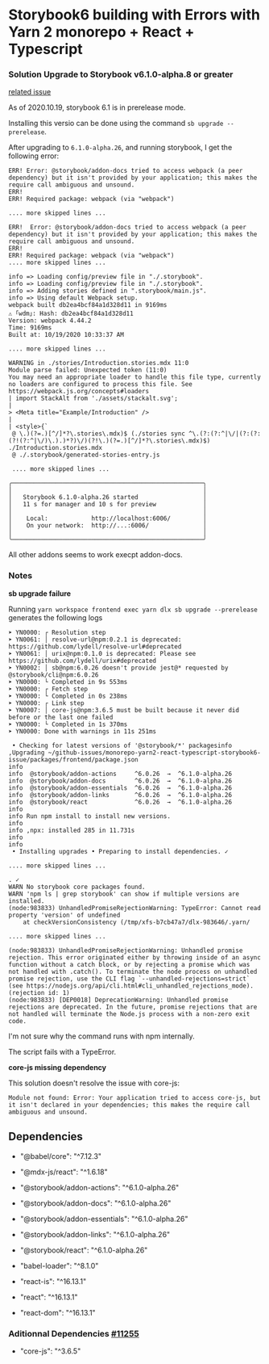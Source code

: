 # Storybook6 building with Errors with Yarn 2 monorepo + React + Typescript

### Solution Upgrade to Storybook v6.1.0-alpha.8 or greater

[related issue](https://github.com/storybookjs/storybook/issues/12805#issuecomment-711153013)

As of 2020.10.19, storybook 6.1 is in prerelease mode.

Installing this versio can be done using the command `sb upgrade --prerelease`.

After upgrading to `6.1.0-alpha.26`, and running storybook, I get the following error:

```
ERR! Error: @storybook/addon-docs tried to access webpack (a peer dependency) but it isn't provided by your application; this makes the require call ambiguous and unsound.
ERR!
ERR! Required package: webpack (via "webpack")

.... more skipped lines ...

ERR!  Error: @storybook/addon-docs tried to access webpack (a peer dependency) but it isn't provided by your application; this makes the require call ambiguous and unsound.
ERR!
ERR! Required package: webpack (via "webpack")
.... more skipped lines ...

info => Loading config/preview file in "./.storybook".
info => Loading config/preview file in "./.storybook".
info => Adding stories defined in ".storybook/main.js".
info => Using default Webpack setup.
webpack built db2ea4bcf84a1d328d11 in 9169ms
⚠ ｢wdm｣: Hash: db2ea4bcf84a1d328d11
Version: webpack 4.44.2
Time: 9169ms
Built at: 10/19/2020 10:33:37 AM

.... more skipped lines ...

WARNING in ./stories/Introduction.stories.mdx 11:0
Module parse failed: Unexpected token (11:0)
You may need an appropriate loader to handle this file type, currently no loaders are configured to process this file. See https://webpack.js.org/concepts#loaders
| import StackAlt from './assets/stackalt.svg';
|
> <Meta title="Example/Introduction" />
|
| <style>{`
 @ \.)(?=.)[^/]*?\.stories\.mdx)$ (./stories sync ^\.(?:(?:^|\/|(?:(?:(?!(?:^|\/)\.).)*?)\/)(?!\.)(?=.)[^/]*?\.stories\.mdx)$) ./Introduction.stories.mdx
 @ ./.storybook/generated-stories-entry.js

 .... more skipped lines ...

╭─────────────────────────────────────────────────────╮
│                                                     │
│   Storybook 6.1.0-alpha.26 started                  │
│   11 s for manager and 10 s for preview             │
│                                                     │
│    Local:            http://localhost:6006/         │
│    On your network:  http://...:6006/               │
│                                                     │
╰─────────────────────────────────────────────────────╯

```

All other addons seems to work execpt addon-docs.

### Notes

**sb upgrade failure**

Running `yarn workspace frontend exec yarn dlx sb upgrade --prerelease` generates the following logs

```
➤ YN0000: ┌ Resolution step
➤ YN0061: │ resolve-url@npm:0.2.1 is deprecated: https://github.com/lydell/resolve-url#deprecated
➤ YN0061: │ urix@npm:0.1.0 is deprecated: Please see https://github.com/lydell/urix#deprecated
➤ YN0002: │ sb@npm:6.0.26 doesn't provide jest@* requested by @storybook/cli@npm:6.0.26
➤ YN0000: └ Completed in 9s 553ms
➤ YN0000: ┌ Fetch step
➤ YN0000: └ Completed in 0s 238ms
➤ YN0000: ┌ Link step
➤ YN0007: │ core-js@npm:3.6.5 must be built because it never did before or the last one failed
➤ YN0000: └ Completed in 1s 370ms
➤ YN0000: Done with warnings in 11s 251ms

 • Checking for latest versions of '@storybook/*' packagesinfo ,Upgrading ~/github-issues/monorepo-yarn2-react-typescript-storybook6-issue/packages/frontend/package.json
info
info  @storybook/addon-actions     ^6.0.26  →  ^6.1.0-alpha.26
info  @storybook/addon-docs        ^6.0.26  →  ^6.1.0-alpha.26
info  @storybook/addon-essentials  ^6.0.26  →  ^6.1.0-alpha.26
info  @storybook/addon-links       ^6.0.26  →  ^6.1.0-alpha.26
info  @storybook/react             ^6.0.26  →  ^6.1.0-alpha.26
info
info Run npm install to install new versions.
info
info ,npx: installed 285 in 11.731s
info
info
 • Installing upgrades • Preparing to install dependencies. ✓

.... more skipped lines ...

. ✓
WARN No storybook core packages found.
WARN 'npm ls | grep storybook' can show if multiple versions are installed.
(node:983833) UnhandledPromiseRejectionWarning: TypeError: Cannot read property 'version' of undefined
    at checkVersionConsistency (/tmp/xfs-b7cb47a7/dlx-983646/.yarn/

.... more skipped lines ...

(node:983833) UnhandledPromiseRejectionWarning: Unhandled promise rejection. This error originated either by throwing inside of an async function without a catch block, or by rejecting a promise which was not handled with .catch(). To terminate the node process on unhandled promise rejection, use the CLI flag `--unhandled-rejections=strict` (see https://nodejs.org/api/cli.html#cli_unhandled_rejections_mode). (rejection id: 1)
(node:983833) [DEP0018] DeprecationWarning: Unhandled promise rejections are deprecated. In the future, promise rejections that are not handled will terminate the Node.js process with a non-zero exit code.
```

I'm not sure why the command runs with npm internally.

The script fails with a TypeError.

**core-js missing dependency**

This solution doesn't resolve the issue with core-js:

```
Module not found: Error: Your application tried to access core-js, but it isn't declared in your dependencies; this makes the require call ambiguous and unsound.
```

## Dependencies

- "@babel/core": "^7.12.3"
- "@mdx-js/react": "^1.6.18"
- "@storybook/addon-actions": "^6.1.0-alpha.26"
- "@storybook/addon-docs": "^6.1.0-alpha.26"
- "@storybook/addon-essentials": "^6.1.0-alpha.26"
- "@storybook/addon-links": "^6.1.0-alpha.26"
- "@storybook/react": "^6.1.0-alpha.26"

- "babel-loader": "^8.1.0"
- "react-is": "^16.13.1"

- "react": "^16.13.1"
- "react-dom": "^16.13.1"

### Aditionnal Dependencies [#11255](https://github.com/storybookjs/storybook/issues/11255)

- "core-js": "^3.6.5"
